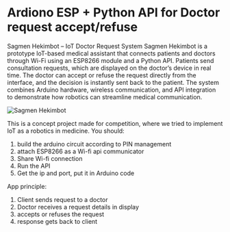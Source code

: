 # Ardiono ESP + Python API for Doctor request accept/refuse

Sagmen Hekimbot – IoT Doctor Request System
Sagmen Hekimbot is a prototype IoT-based medical assistant that connects patients and doctors through Wi-Fi using an ESP8266 module and a Python API. Patients send consultation requests, which are displayed on the doctor’s device in real time. The doctor can accept or refuse the request directly from the interface, and the decision is instantly sent back to the patient. The system combines Arduino hardware, wireless communication, and API integration to demonstrate how robotics can streamline medical communication.

![Sagmen Hekimbot](https://mikebionic.github.io/portfolio/static/projects/web_proj/sagmen_hekimbot.webp)


This is a concept project made for competition, where we tried to implement IoT as a robotics in medicine.
You should:
1. build the arduino circuit according to PIN management
2. attach ESP8266 as a Wi-fi api communicator
3. Share Wi-fi connection
4. Run the API
5. Get the ip and port, put it in Arduino code

App principle:
1. Client sends request to a doctor
2. Doctor receives a request details in display
3. accepts or refuses the request
4. response gets back to client
